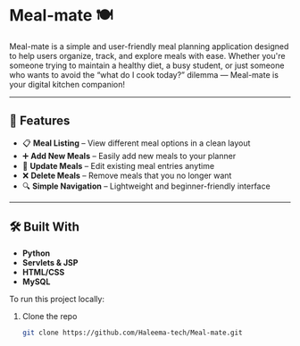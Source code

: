 # Meal-mate 🍽️

Meal-mate is a simple and user-friendly meal planning application designed to help users organize, track, and explore meals with ease. Whether you're someone trying to maintain a healthy diet, a busy student, or just someone who wants to avoid the “what do I cook today?” dilemma — Meal-mate is your digital kitchen companion!

---

## 🚀 Features

- 📋 **Meal Listing** – View different meal options in a clean layout
- ➕ **Add New Meals** – Easily add new meals to your planner
- 📝 **Update Meals** – Edit existing meal entries anytime
- ❌ **Delete Meals** – Remove meals that you no longer want
- 🔍 **Simple Navigation** – Lightweight and beginner-friendly interface

---

## 🛠️ Built With

- **Python**
- **Servlets & JSP**
- **HTML/CSS**
- **MySQL**



To run this project locally:

1. Clone the repo  
   ```bash
   git clone https://github.com/Haleema-tech/Meal-mate.git
